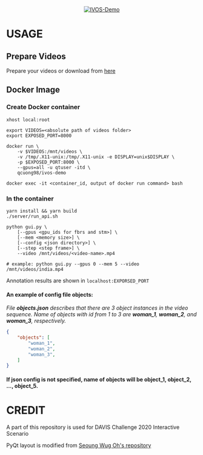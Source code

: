 <div align="center">
  <a href="https://www.youtube.com/watch?v=Fav3loN0qL8"><img src="https://img.youtube.com/vi/Fav3loN0qL8/0.jpg" alt="IVOS-Demo"></a>
</div>

# USAGE

## Prepare Videos

Prepare your videos or download from [here](https://drive.google.com/drive/folders/1qMKeQjGUvPwiIcOZEMUtB0n5clegyvN7?usp=sharing) 

## Docker Image

### Create Docker container
```
xhost local:root

export VIDEOS=<absolute path of videos folder>
export EXPOSED_PORT=8000

docker run \
	-v $VIDEOS:/mnt/videos \
	-v /tmp/.X11-unix:/tmp/.X11-unix -e DISPLAY=unix$DISPLAY \
	-p $EXPOSED_PORT:8000 \
	--gpus=all -u qtuser -itd \
	qcuong98/ivos-demo

docker exec -it <container_id, output of docker run command> bash

```

### In the container
```
yarn install && yarn build
./server/run_api.sh

python gui.py \
	[--gpus <gpu_ids for fbrs and stm>] \
	[--mem <memory size>] \
	[--config <json directory>] \
	[--step <step frame>] \
	--video /mnt/videos/<video-name>.mp4

# example: python gui.py --gpus 0 --mem 5 --video /mnt/videos/india.mp4
```

Annotation results are shown in ```localhost:EXPORSED_PORT```

#### An example of config file objects:
*File **objects.json** describes that there are 3 object instances in the video sequence. Name of objects with id from 1 to 3 are **woman_1**, **woman_2**, and **woman_3**, respectively.*
```json
{
	"objects": [
		"woman_1",
		"woman_2",
		"woman_3",
	]
}
```
#### If json config is not specified, name of objects will be **object_1**, **object_2**, ..., **object_5**.

# CREDIT

A part of this repository is used for DAVIS Challenge 2020 Interactive Scenario

PyQt layout is modified from [Seoung Wug Oh's repository](https://github.com/seoungwugoh/ivs-demo)
